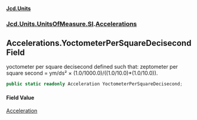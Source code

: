 #### [Jcd.Units](index 'index')
### [Jcd.Units.UnitsOfMeasure.SI](Jcd.Units.UnitsOfMeasure.SI 'Jcd.Units.UnitsOfMeasure.SI').[Accelerations](Accelerations 'Jcd.Units.UnitsOfMeasure.SI.Accelerations')

## Accelerations.YoctometerPerSquareDecisecond Field

yoctometer per square decisecond defined such that: zeptometer per square second = ym/ds² ×
(1.0/1000.0)/((1.0/10.0)*(1.0/10.0)).

```csharp
public static readonly Acceleration YoctometerPerSquareDecisecond;
```

#### Field Value
[Acceleration](Acceleration 'Jcd.Units.UnitTypes.Acceleration')